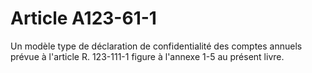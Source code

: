 # Article A123-61-1

<div align="left">Un modèle type de déclaration de confidentialité des comptes annuels prévue à l'article R. 123-111-1 figure à l'annexe 1-5 au présent livre.</div>
